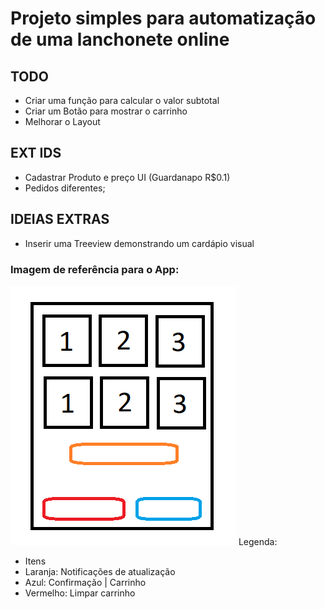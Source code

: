 # Projeto simples para automatização de uma lanchonete online

## TODO

* Criar uma função para calcular o valor subtotal
* Criar um Botão para mostrar o carrinho
* Melhorar o Layout


## EXT IDS
- Cadastrar Produto e preço UI
(Guardanapo R$0.1)
- Pedidos diferentes;

## IDEIAS EXTRAS
- Inserir uma Treeview demonstrando um cardápio visual

### Imagem de referência para o App:

![rascunho1](image-1.png)
Legenda:
- Itens
- Laranja: Notificações de atualização
- Azul: Confirmação | Carrinho
- Vermelho: Limpar carrinho
